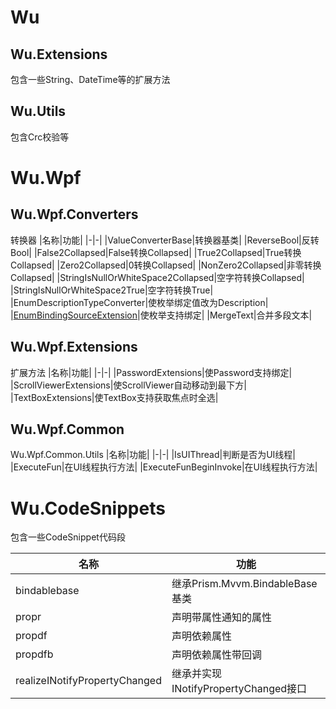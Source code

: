 # Wu
## Wu.Extensions
包含一些String、DateTime等的扩展方法
## Wu.Utils
包含Crc校验等


# Wu.Wpf
## Wu.Wpf.Converters
转换器
|名称|功能|
|-|-|
|ValueConverterBase|转换器基类|
|ReverseBool|反转Bool|
|False2Collapsed|False转换Collapsed|
|True2Collapsed|True转换Collapsed|
|Zero2Collapsed|0转换Collapsed|
|NonZero2Collapsed|非零转换Collapsed|
|StringIsNullOrWhiteSpace2Collapsed|空字符转换Collapsed|
|StringIsNullOrWhiteSpace2True|空字符转换True|
|EnumDescriptionTypeConverter|使枚举绑定值改为Description|
|[EnumBindingSourceExtension](https://github.com/Monika1313/Wu/blob/master/Wu.Wpf/Converters/EnumBindingSourceExtension.cs)|使枚举支持绑定|
|MergeText|合并多段文本|


## Wu.Wpf.Extensions
扩展方法
|名称|功能|
|-|-|
|PasswordExtensions|使Password支持绑定|
|ScrollViewerExtensions|使ScrollViewer自动移动到最下方|
|TextBoxExtensions|使TextBox支持获取焦点时全选|

## Wu.Wpf.Common
Wu.Wpf.Common.Utils
|名称|功能|
|-|-|
|IsUIThread|判断是否为UI线程|
|ExecuteFun|在UI线程执行方法|
|ExecuteFunBeginInvoke|在UI线程执行方法|

# Wu.CodeSnippets
包含一些CodeSnippet代码段

|名称|功能|
|-|-|
|bindablebase|继承Prism.Mvvm.BindableBase基类|
|propr|声明带属性通知的属性|
|propdf|声明依赖属性|
|propdfb|声明依赖属性带回调|
|realizeINotifyPropertyChanged|继承并实现INotifyPropertyChanged接口|











